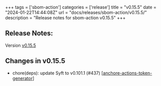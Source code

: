 +++
tags = ['sbom-action']
categories = ['release']
title = "v0.15.5"
date = "2024-01-22T14:44:08Z"
url = "docs/releases/sbom-action/v0.15.5/"
description = "Release notes for sbom-action v0.15.5"
+++

## Release Notes:
Version [v0.15.5](https://github.com/anchore/sbom-action/releases/tag/v0.15.5)

## Changes in v0.15.5

- chore(deps): update Syft to v0.101.1 (#437) [[anchore-actions-token-generator](https://github.com/anchore-actions-token-generator)]
